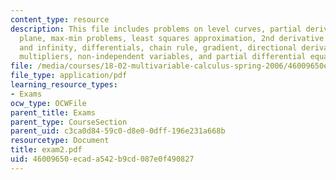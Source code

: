```yaml
---
content_type: resource
description: This file includes problems on level curves, partial derivatives, tangent
  plane, max-min problems, least squares approximation, 2nd derivative test, boundaries
  and infinity, differentials, chain rule, gradient, directional derivative, Lagrange
  multipliers, non-independent variables, and partial differential equations.
file: /media/courses/18-02-multivariable-calculus-spring-2006/46009650ecada542b9cd087e0f490827_exam2.pdf
file_type: application/pdf
learning_resource_types:
- Exams
ocw_type: OCWFile
parent_title: Exams
parent_type: CourseSection
parent_uid: c3ca0d84-59c0-d8e0-0dff-196e231a668b
resourcetype: Document
title: exam2.pdf
uid: 46009650-ecad-a542-b9cd-087e0f490827
---
```

